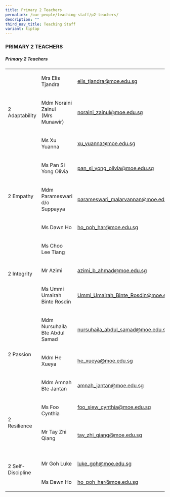 ```yaml
---
title: Primary 2 Teachers
permalink: /our-people/teaching-staff/p2-teachers/
description: ""
third_nav_title: Teaching Staff
variant: tiptap
---
```

<h3>PRIMARY 2 TEACHERS</h3>
<h5>Primary 2 Teachers</h5>
<table style="minWidth: 75px">
<colgroup>
<col>
<col>
<col>
</colgroup>
<tbody>
<tr>
<td rowspan="3" colspan="1">
<p>2 Adaptability</p>
</td>
<td rowspan="1" colspan="1">
<p>Mrs Elis Tjandra</p>
</td>
<td rowspan="1" colspan="1">
<p><a href="mailto:elis_tjandra@moe.edu.sg" rel="noopener noreferrer nofollow" target="_blank">elis_tjandra@moe.edu.sg</a>
</p>
</td>
</tr>
<tr>
<td rowspan="1" colspan="1">
<p>Mdm Noraini Zainul
<br>(Mrs Munawir)</p>
</td>
<td rowspan="1" colspan="1">
<p><a href="mailto:noraini_zainul@moe.edu.sg" rel="noopener noreferrer nofollow" target="_blank">noraini_zainul@moe.edu.sg</a>
</p>
</td>
</tr>
<tr>
<td rowspan="1" colspan="1">
<p>Ms Xu Yuanna</p>
</td>
<td rowspan="1" colspan="1">
<p><a href="mailto:xu_yuanna@moe.edu.sg" rel="noopener noreferrer nofollow" target="_blank">xu_yuanna@moe.edu.sg</a>
</p>
</td>
</tr>
<tr>
<td rowspan="3" colspan="1">
<p>2 Empathy</p>
</td>
<td rowspan="1" colspan="1">
<p>Ms Pan Si Yong Olivia</p>
</td>
<td rowspan="1" colspan="1">
<p><a href="mailto:pan_si_yong_olivia@moe.edu.sg" rel="noopener noreferrer nofollow" target="_blank">pan_si_yong_olivia@moe.edu.sg</a>
</p>
</td>
</tr>
<tr>
<td rowspan="1" colspan="1">
<p>Mdm Parameswari d/o Suppayya</p>
</td>
<td rowspan="1" colspan="1">
<p><a href="mailto:parameswari_malarvannan@moe.edu.sg" rel="noopener noreferrer nofollow" target="_blank">parameswari_malarvannan@moe.edu.sg</a>
</p>
</td>
</tr>
<tr>
<td rowspan="1" colspan="1">
<p>Ms Dawn Ho</p>
</td>
<td rowspan="1" colspan="1">
<p><a href="mailto:ho_poh_har@moe.edu.sg" rel="noopener noreferrer nofollow" target="_blank">ho_poh_har@moe.edu.sg</a>
</p>
</td>
</tr>
<tr>
<td rowspan="3" colspan="1">
<p>2 Integrity</p>
</td>
<td rowspan="1" colspan="1">
<p>Ms Choo Lee Tiang</p>
</td>
<td rowspan="1" colspan="1">
<p></p>
</td>
</tr>
<tr>
<td rowspan="1" colspan="1">
<p>Mr Azimi</p>
</td>
<td rowspan="1" colspan="1">
<p><a href="mailto:azimi_b_ahmad@moe.edu.sg" rel="noopener noreferrer nofollow" target="_blank">azimi_b_ahmad@moe.edu.sg</a>
</p>
</td>
</tr>
<tr>
<td rowspan="1" colspan="1">
<p>Ms Ummi Umairah Binte Rosdin</p>
</td>
<td rowspan="1" colspan="1">
<p><a href="mailto:Ummi_Umairah_Binte_Rosdin@moe.edu.sg" rel="noopener noreferrer nofollow" target="_blank">Ummi_Umairah_Binte_Rosdin@moe.edu.sg</a>
</p>
</td>
</tr>
<tr>
<td rowspan="3" colspan="1">
<p>2 Passion</p>
</td>
<td rowspan="1" colspan="1">
<p>Mdm Nursuhaila Bte Abdul Samad</p>
</td>
<td rowspan="1" colspan="1">
<p><a href="mailto:nursuhaila_abdul_samad@moe.edu.sg" rel="noopener noreferrer nofollow" target="_blank">nursuhaila_abdul_samad@moe.edu.sg</a>
</p>
</td>
</tr>
<tr>
<td rowspan="1" colspan="1">
<p>Mdm He Xueya&nbsp;</p>
</td>
<td rowspan="1" colspan="1">
<p><a href="mailto:he_xueya@moe.edu.sg" rel="noopener noreferrer nofollow" target="_blank">he_xueya@moe.edu.sg</a>
</p>
</td>
</tr>
<tr>
<td rowspan="1" colspan="1">
<p>Mdm Amnah Bte Jantan</p>
</td>
<td rowspan="1" colspan="1">
<p><a href="mailto:amnah_jantan@moe.edu.sg" rel="noopener noreferrer nofollow" target="_blank">amnah_jantan@moe.edu.sg</a>
</p>
</td>
</tr>
<tr>
<td rowspan="2" colspan="1">
<p>2 Resilience</p>
</td>
<td rowspan="1" colspan="1">
<p>Ms Foo Cynthia
<br>
</p>
</td>
<td rowspan="1" colspan="1">
<p><a href="mailto:foo_siew_cynthia@moe.edu.sg" rel="noopener noreferrer nofollow" target="_blank">foo_siew_cynthia@moe.edu.sg</a> 
<br>
<br>
</p>
</td>
</tr>
<tr>
<td rowspan="1" colspan="1">
<p>Mr Tay Zhi Qiang</p>
</td>
<td rowspan="1" colspan="1">
<p><a href="mailto:tay_zhi_qiang@moe.edu.sg" rel="noopener noreferrer nofollow" target="_blank">tay_zhi_qiang@moe.edu.sg</a>
</p>
</td>
</tr>
<tr>
<td rowspan="3" colspan="1">
<p>2 Self-Discipline</p>
</td>
<td rowspan="1" colspan="1">
<p></p>
</td>
<td rowspan="1" colspan="1">
<p></p>
</td>
</tr>
<tr>
<td rowspan="1" colspan="1">
<p>Mr Goh Luke</p>
</td>
<td rowspan="1" colspan="1">
<p><a href="mailto:luke_goh@moe.edu.sg" rel="noopener noreferrer nofollow" target="_blank">luke_goh@moe.edu.sg</a>
</p>
</td>
</tr>
<tr>
<td rowspan="1" colspan="1">
<p>Ms Dawn Ho</p>
</td>
<td rowspan="1" colspan="1">
<p><a href="mailto:ho_poh_har@moe.edu.sg" rel="noopener noreferrer nofollow" target="_blank">ho_poh_har@moe.edu.sg</a>
</p>
</td>
</tr>
</tbody>
</table>
<p></p>